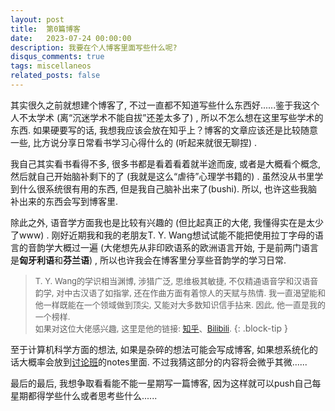 ```yaml
---
layout: post
title:  第0篇博客
date:   2023-07-24 00:00:00
description: 我要在个人博客里面写些什么呢?
disqus_comments: true
tags: miscellaneos
related_posts: false
---
```


其实很久之前就想建个博客了, 不过一直都不知道写些什么东西好......鉴于我这个人不太学术 (离“沉迷学术不能自拔”还差太多了) , 所以不怎么想在这里写些学术的东西. 如果硬要写的话, 我想我应该会放在知乎上？博客的文章应该还是比较随意一些, 比方说分享日常看书学习心得什么的 (听起来就很无聊捏) . 

我自己其实看书看得不多, 很多书都是看着看着就半途而废, 或者是大概看个概念, 然后就自己开始脑补剩下的了 (我就是这么“虐待”心理学书籍的) . 虽然没从书里学到什么很系统很有用的东西, 但是我自己脑补出来了(bushi). 所以, 也许这些我脑补出来的东西会写到博客里. 

除此之外, 语音学方面我也是比较有兴趣的 (但比起真正的大佬, 我懂得实在是太少了www) . 刚好近期我和我的老朋友T. Y. Wang想试试能不能把使用拉丁字母的语言的音韵学大概过一遍 (大佬想先从非印欧语系的欧洲语言开始, 于是前两门语言是**匈牙利语**和**芬兰语**) , 所以也许我会在博客里分享些音韵学的学习日常. 

> <font size = 2>T. Y. Wang的学识相当渊博, 涉猎广泛, 思维极其敏捷, 不仅精通语音学和汉语音韵学, 对中古汉语了如指掌, 还在作曲方面有着惊人的天赋与热情. 我一直渴望能和他一样既能在一个领域做到顶尖, 又能对大多数知识信手拈来. 因此, 他一直是我的一个榜样. </font>
> <br>
> <font size = 2>如果对这位大佬感兴趣, 这里是他的链接: <a href="https://www.zhihu.com/people/wx3d61f0b2908f92a5">知乎</a>、<a href="https://space.bilibili.com/395133818">Bilibili</a>.</font>
{: .block-tip }

至于计算机科学方面的想法, 如果是杂碎的想法可能会写成博客, 如果想系统化的话大概率会放到[讨论班](/seminars)的notes里面. 不过我猜这部分的内容将会微乎其微......

最后的最后, 我想争取看看能不能一星期写一篇博客, 因为这样就可以push自己每星期都得学些什么或者思考些什么......

